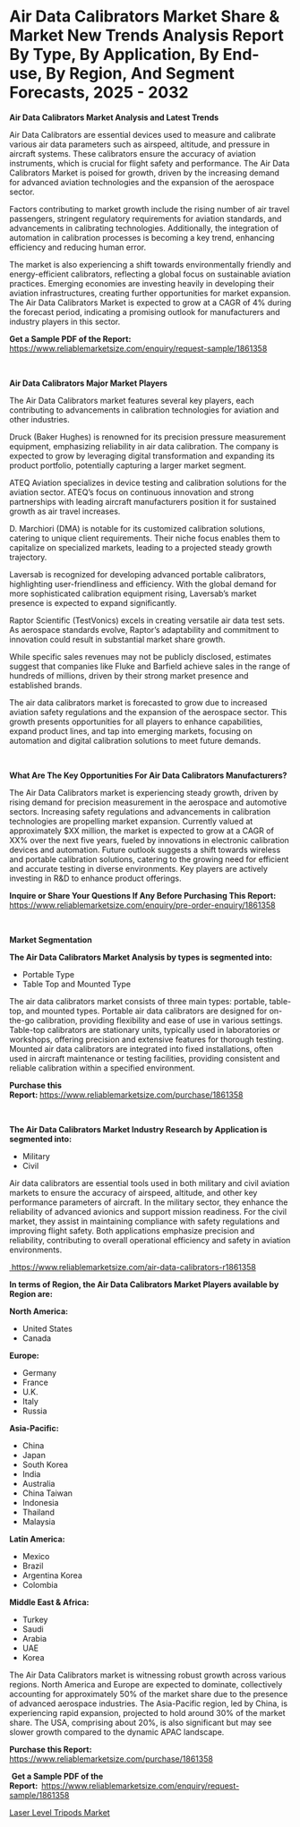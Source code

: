 <p><h1>Air Data Calibrators Market Share & Market New Trends Analysis Report By Type, By Application, By End-use, By Region, And Segment Forecasts, 2025 - 2032</h1></p><p><strong>Air Data Calibrators Market Analysis and Latest Trends</strong></p>
<p><p>Air Data Calibrators are essential devices used to measure and calibrate various air data parameters such as airspeed, altitude, and pressure in aircraft systems. These calibrators ensure the accuracy of aviation instruments, which is crucial for flight safety and performance. The Air Data Calibrators Market is poised for growth, driven by the increasing demand for advanced aviation technologies and the expansion of the aerospace sector. </p><p>Factors contributing to market growth include the rising number of air travel passengers, stringent regulatory requirements for aviation standards, and advancements in calibrating technologies. Additionally, the integration of automation in calibration processes is becoming a key trend, enhancing efficiency and reducing human error. </p><p>The market is also experiencing a shift towards environmentally friendly and energy-efficient calibrators, reflecting a global focus on sustainable aviation practices. Emerging economies are investing heavily in developing their aviation infrastructures, creating further opportunities for market expansion. The Air Data Calibrators Market is expected to grow at a CAGR of 4% during the forecast period, indicating a promising outlook for manufacturers and industry players in this sector.</p></p>
<p><strong>Get a Sample PDF of the Report:&nbsp;</strong> <a href="https://www.reliablemarketsize.com/enquiry/request-sample/1861358?utm_campaign=2946&utm_medium=2&utm_source=Github&utm_content=ia&utm_term=11042025&utm_id=air-data-calibrators">https://www.reliablemarketsize.com/enquiry/request-sample/1861358</a></p>
<p>&nbsp;</p>
<p><strong>Air Data Calibrators Major Market Players</strong></p>
<p><p>The Air Data Calibrators market features several key players, each contributing to advancements in calibration technologies for aviation and other industries. </p><p>Druck (Baker Hughes) is renowned for its precision pressure measurement equipment, emphasizing reliability in air data calibration. The company is expected to grow by leveraging digital transformation and expanding its product portfolio, potentially capturing a larger market segment.</p><p>ATEQ Aviation specializes in device testing and calibration solutions for the aviation sector. ATEQ’s focus on continuous innovation and strong partnerships with leading aircraft manufacturers position it for sustained growth as air travel increases.</p><p>D. Marchiori (DMA) is notable for its customized calibration solutions, catering to unique client requirements. Their niche focus enables them to capitalize on specialized markets, leading to a projected steady growth trajectory.</p><p>Laversab is recognized for developing advanced portable calibrators, highlighting user-friendliness and efficiency. With the global demand for more sophisticated calibration equipment rising, Laversab’s market presence is expected to expand significantly.</p><p>Raptor Scientific (TestVonics) excels in creating versatile air data test sets. As aerospace standards evolve, Raptor’s adaptability and commitment to innovation could result in substantial market share growth.</p><p>While specific sales revenues may not be publicly disclosed, estimates suggest that companies like Fluke and Barfield achieve sales in the range of hundreds of millions, driven by their strong market presence and established brands.</p><p>The air data calibrators market is forecasted to grow due to increased aviation safety regulations and the expansion of the aerospace sector. This growth presents opportunities for all players to enhance capabilities, expand product lines, and tap into emerging markets, focusing on automation and digital calibration solutions to meet future demands.</p></p>
<p>&nbsp;</p>
<p><strong>What Are The Key Opportunities For Air Data Calibrators Manufacturers?</strong></p>
<p><p>The Air Data Calibrators market is experiencing steady growth, driven by rising demand for precision measurement in the aerospace and automotive sectors. Increasing safety regulations and advancements in calibration technologies are propelling market expansion. Currently valued at approximately $XX million, the market is expected to grow at a CAGR of XX% over the next five years, fueled by innovations in electronic calibration devices and automation. Future outlook suggests a shift towards wireless and portable calibration solutions, catering to the growing need for efficient and accurate testing in diverse environments. Key players are actively investing in R&D to enhance product offerings.</p></p>
<p><strong>Inquire or Share Your Questions If Any Before Purchasing This Report:</strong> <a href="https://www.reliablemarketsize.com/enquiry/pre-order-enquiry/1861358?utm_campaign=2946&utm_medium=2&utm_source=Github&utm_content=ia&utm_term=11042025&utm_id=air-data-calibrators">https://www.reliablemarketsize.com/enquiry/pre-order-enquiry/1861358</a></p>
<p>&nbsp;</p>
<p><strong>Market Segmentation</strong></p>
<p><strong>The Air Data Calibrators Market Analysis by types is segmented into:</strong></p>
<p><ul><li>Portable Type</li><li>Table Top and Mounted Type</li></ul></p>
<p><p>The air data calibrators market consists of three main types: portable, table-top, and mounted types. Portable air data calibrators are designed for on-the-go calibration, providing flexibility and ease of use in various settings. Table-top calibrators are stationary units, typically used in laboratories or workshops, offering precision and extensive features for thorough testing. Mounted air data calibrators are integrated into fixed installations, often used in aircraft maintenance or testing facilities, providing consistent and reliable calibration within a specified environment.</p></p>
<p><strong>Purchase this Report:&nbsp;</strong><a href="https://www.reliablemarketsize.com/purchase/1861358?utm_campaign=2946&utm_medium=2&utm_source=Github&utm_content=ia&utm_term=11042025&utm_id=air-data-calibrators">https://www.reliablemarketsize.com/purchase/1861358</a></p>
<p>&nbsp;</p>
<p><strong>The Air Data Calibrators Market Industry Research by Application is segmented into:</strong></p>
<p><ul><li>Military</li><li>Civil</li></ul></p>
<p><p>Air data calibrators are essential tools used in both military and civil aviation markets to ensure the accuracy of airspeed, altitude, and other key performance parameters of aircraft. In the military sector, they enhance the reliability of advanced avionics and support mission readiness. For the civil market, they assist in maintaining compliance with safety regulations and improving flight safety. Both applications emphasize precision and reliability, contributing to overall operational efficiency and safety in aviation environments.</p></p>
<p><a href="https://www.reliablemarketsize.com/air-data-calibrators-r1861358?utm_campaign=2946&utm_medium=2&utm_source=Github&utm_content=ia&utm_term=11042025&utm_id=air-data-calibrators">&nbsp;https://www.reliablemarketsize.com/air-data-calibrators-r1861358</a></p>
<p><strong>In terms of Region, the Air Data Calibrators Market Players available by Region are:</strong></p>
<p>
    <p> <strong> North America: </strong>
        <ul>
            <li>United States</li>
            <li>Canada</li>
        </ul>
        </p> 
    <p> <strong> Europe: </strong>
        <ul>
            <li>Germany</li>
            <li>France</li>
            <li>U.K.</li>
            <li>Italy</li>
            <li>Russia</li>
        </ul>
        </p> 
    <p> <strong> Asia-Pacific: </strong>
        <ul>
            <li>China</li>
            <li>Japan</li>
            <li>South Korea</li>
            <li>India</li>
            <li>Australia</li>
            <li>China Taiwan</li>
            <li>Indonesia</li>
            <li>Thailand</li>
            <li>Malaysia</li>
        </ul>
        </p> 
    <p> <strong> Latin America: </strong>
        <ul>
            <li>Mexico</li>
            <li>Brazil</li>
            <li>Argentina Korea</li>
            <li>Colombia</li>
        </ul>
        </p> 
    <p> <strong> Middle East & Africa: </strong>
        <ul>
            <li>Turkey</li>
            <li>Saudi</li>
            <li>Arabia</li>
            <li>UAE</li>
            <li>Korea</li>
        </ul>
    </p>
    </p>
<p><p>The Air Data Calibrators market is witnessing robust growth across various regions. North America and Europe are expected to dominate, collectively accounting for approximately 50% of the market share due to the presence of advanced aerospace industries. The Asia-Pacific region, led by China, is experiencing rapid expansion, projected to hold around 30% of the market share. The USA, comprising about 20%, is also significant but may see slower growth compared to the dynamic APAC landscape.</p></p>
<p><strong>Purchase this Report: </strong><a href="https://www.reliablemarketsize.com/purchase/1861358?utm_campaign=2946&utm_medium=2&utm_source=Github&utm_content=ia&utm_term=11042025&utm_id=air-data-calibrators">https://www.reliablemarketsize.com/purchase/1861358</a></p>
<p>&nbsp;<strong>Get a Sample PDF of the Report:&nbsp;&nbsp;</strong><a href="https://www.reliablemarketsize.com/enquiry/request-sample/1861358?utm_campaign=2946&utm_medium=2&utm_source=Github&utm_content=ia&utm_term=11042025&utm_id=air-data-calibrators">https://www.reliablemarketsize.com/enquiry/request-sample/1861358</a></p>
<p><strong></strong></p>
<p><p><a href="https://github.com/amramcocosxa/Market-Research-Report-List-1/blob/main/laser-level-tripods-market.md?utm_campaign=2946&utm_medium=2&utm_source=Github&utm_content=ia&utm_term=11042025&utm_id=air-data-calibrators">Laser Level Tripods Market</a></p></p>
